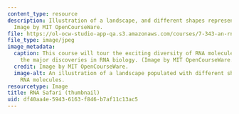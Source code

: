 ```yaml
---
content_type: resource
description: Illustration of a landscape, and different shapes representing RNA molecules.
  Image by MIT OpenCourseWare.
file: https://ol-ocw-studio-app-qa.s3.amazonaws.com/courses/7-343-an-rna-safari-exploring-the-surprising-diversity-of-mammalian-transcriptomes-spring-2016/df40aa4e59436163f846b7af11c13ac5_7-343s16-th.jpg
file_type: image/jpeg
image_metadata:
  caption: This course will tour the exciting diversity of RNA molecules, and explore
    the major discoveries in RNA biology. (Image by MIT OpenCourseWare.)
  credit: Image by MIT OpenCourseWare.
  image-alt: An illustration of a landscape populated with different shapes representing
    RNA molecules.
resourcetype: Image
title: RNA Safari (thumbnail)
uid: df40aa4e-5943-6163-f846-b7af11c13ac5
---
```

